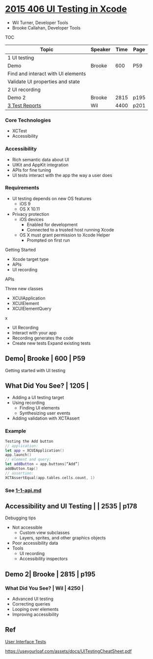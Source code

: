 # [2015 406 UI Testing in Xcode](https://developer.apple.com/videos/play/wwdc2015/406)


- Wil Turner, Developer Tools
- Brooke Callahan, Developer Tools

TOC


Topic|Speaker|Time|Page
---|---|---|---
1 UI testing |
Demo| Brooke | 600 | P59
Find and interact with UI elements|
Validate UI properties and state|
2 UI recording|
Demo 2| Brooke | 2815 | p195
[3 Test Reports](3-test-reports.md) | Wil | 4400 | p201

### Core Technologies

- XCTest
- Accessibility

### Accessibility

- Rich semantic data about UI
- UIKit and AppKit integration
- APIs for fine tuning
- UI tests interact with the app the way a user does

### Requirements

- UI testing depends on new OS features
  - iOS 9
  - OS X 10.11
- Privacy protection
  - iOS devices
    - Enabled for development
    - Connected to a trusted host running Xcode
  - OS X must grant permission to Xcode Helper
    - Prompted on first run

Getting Started

- Xcode target type
- APIs
- UI recording



APIs

Three new classes

- XCUIApplication
- XCUIElement
- XCUIElementQuery

x

- UI Recording
- Interact with your app
- Recording generates the code
- Create new tests Expand existing tests


## Demo| Brooke | 600 | P59

Getting started with UI testing



## What Did You See? | 1205 |

- Adding a UI testing target
- Using recording
  - Finding UI elements
  - Synthesizing user events
- Adding validation with XCTAssert




### Example

```swift
Testing the Add button
// application:
let app = XCUIApplication()
app.launch()
// element and query:
let addButton = app.buttons[“Add”]
addButton.tap()
// assertion:
XCTAssertEqual(app.tables.cells.count, 1)
```

### See [1-1-api.md](1-1-api.md)

## Accessibility and UI Testing | | 2535 | p178

Debugging tips

- Not accessible
  - Custom view subclasses
  - Layers, sprites, and other graphics objects
- Poor accessibility data
- Tools
  - UI recording
  - Accessibility inspectors


## Demo 2| Brooke | 2815 | p195


### What Did You See? | Wil | 4250 | 

- Advanced UI testing
- Correcting queries
- Looping over elements
- Improving accessibility



## Ref

[User Interface Tests](https://developer.apple.com/documentation/xctest/user_interface_tests)

https://useyourloaf.com/assets/docs/UITestingCheatSheet.pdf
